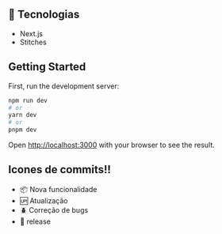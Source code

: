 ## 🚀 Tecnologias

- Next.js
- Stitches

## Getting Started

First, run the development server:

```bash
npm run dev
# or
yarn dev
# or
pnpm dev
```

Open [http://localhost:3000](http://localhost:3000) with your browser to see the result.

## Icones de commits!!

- :package: Nova funcionalidade
- :up: Atualização
- :beetle: Correção de bugs
- :checkered_flag: release
